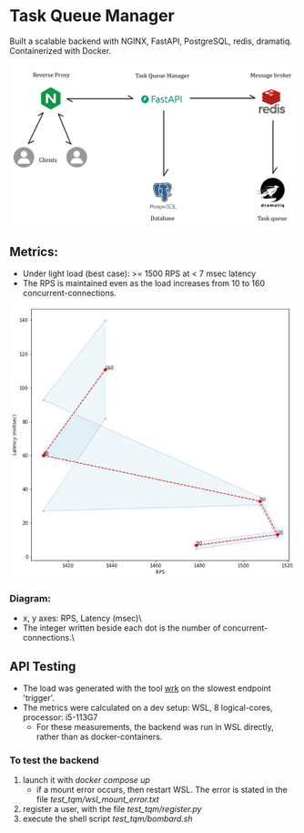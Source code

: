 # Task Queue Manager

Built a scalable backend with NGINX, FastAPI, PostgreSQL, redis, dramatiq. Containerized with Docker.

![System Architecture](img/sys_arch.png)
## Metrics:
- Under light load (best case): >= 1500 RPS at < 7 msec latency
- The RPS is maintained even as the load increases from 10 to 160 concurrent-connections.

![Metrics : Latency vs RPS](img/metrics.jpg)
### Diagram:
- x, y axes: RPS, Latency (msec)\
- The integer written beside each dot is the number of concurrent-connections.\

## API Testing
- The load was generated with the tool [wrk](https://github.com/wg/wrk) on the slowest endpoint 'trigger'.
- The metrics were calculated on a dev setup: WSL, 8 logical-cores, processor: i5-113G7
  - For these measurements, the backend was run in WSL directly, rather than as docker-containers.

### To test the backend
1. launch it with *docker compose up*
   - if a mount error occurs, then restart WSL. The error is stated in the file *test_tqm/wsl_mount_error.txt*
2. register a user, with the file *test_tqm/register.py*
3. execute the shell script *test_tqm/bombard.sh*
